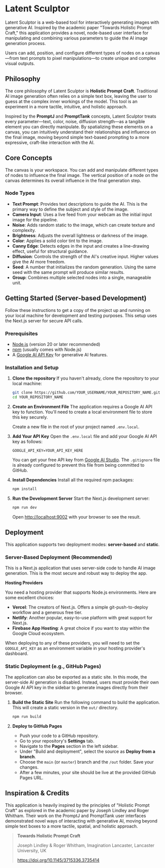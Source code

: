 # Latent Sculptor

Latent Sculptor is a web-based tool for interactively generating images with generative AI. Inspired by the academic paper "Towards Holistic Prompt Craft," this application provides a novel, node-based user interface for manipulating and combining various parameters to guide the AI image generation process.

Users can add, position, and configure different types of nodes on a canvas—from text prompts to pixel manipulations—to create unique and complex visual outputs.

## Philosophy

The core philosophy of Latent Sculptor is **Holistic Prompt Craft**. Traditional AI image generation often relies on a simple text box, leaving the user to guess at the complex inner workings of the model. This tool is an experiment in a more tactile, intuitive, and holistic approach.

Inspired by the **PromptJ** and **PromptTank** concepts, Latent Sculptor treats every parameter—text, color, noise, diffusion strength—as a tangible element you can directly manipulate. By spatializing these elements on a canvas, you can intuitively understand their relationships and influence on the final image, moving beyond simple text-based prompting to a more expressive, craft-like interaction with the AI.

## Core Concepts

The canvas is your workspace. You can add and manipulate different types of nodes to influence the final image. The vertical position of a node on the canvas determines its overall influence in the final generation step.

### Node Types

- **Text Prompt**: Provides text descriptions to guide the AI. This is the primary way to define the subject and style of the image.
- **Camera Input**: Uses a live feed from your webcam as the initial input image for the pipeline.
- **Noise**: Adds random static to the image, which can create texture and complexity.
- **Brightness**: Adjusts the overall lightness or darkness of the image.
- **Color**: Applies a solid color tint to the image.
- **Canny Edge**: Detects edges in the input and creates a line-drawing effect, useful for structural guidance.
- **Diffusion**: Controls the strength of the AI's creative input. Higher values give the AI more freedom.
- **Seed**: A number that initializes the random generation. Using the same seed with the same prompt will produce similar results.
- **Group**: Combines multiple selected nodes into a single, manageable unit.

## Getting Started (Server-based Development)

Follow these instructions to get a copy of the project up and running on your local machine for development and testing purposes. This setup uses the Next.js server for secure API calls.

### Prerequisites

- [Node.js](https://nodejs.org/) (version 20 or later recommended)
- [npm](https://www.npmjs.com/) (usually comes with Node.js)
- A [Google AI API Key](https://aistudio.google.com/app/apikey) for generative AI features.

### Installation and Setup

1.  **Clone the repository**
    If you haven't already, clone the repository to your local machine:
    ```bash
    git clone https://github.com/YOUR_USERNAME/YOUR_REPOSITORY_NAME.git
    cd YOUR_REPOSITORY_NAME
    ```

2.  **Create an Environment File**
    The application requires a Google AI API key to function. You'll need to create a local environment file to store this key securely.

    Create a new file in the root of your project named `.env.local`.

3.  **Add Your API Key**
    Open the `.env.local` file and add your Google AI API key as follows:
    ```env
    GOOGLE_API_KEY=YOUR_API_KEY_HERE
    ```
    You can get your free API key from [Google AI Studio](https://aistudio.google.com/app/apikey). The `.gitignore` file is already configured to prevent this file from being committed to GitHub.

4.  **Install Dependencies**
    Install all the required npm packages:
    ```bash
    npm install
    ```

5.  **Run the Development Server**
    Start the Next.js development server:
    ```bash
    npm run dev
    ```
    Open [http://localhost:9002](http://localhost:9002) with your browser to see the result.

## Deployment

This application supports two deployment modes: **server-based** and **static**.

### Server-Based Deployment (Recommended)

This is a Next.js application that uses server-side code to handle AI image generation. This is the most secure and robust way to deploy the app.

**Hosting Providers**

You need a hosting provider that supports Node.js environments. Here are some excellent choices:

-   **Vercel**: The creators of Next.js. Offers a simple git-push-to-deploy workflow and a generous free tier.
-   **Netlify**: Another popular, easy-to-use platform with great support for Next.js.
-   **Firebase App Hosting**: A great choice if you want to stay within the Google Cloud ecosystem.

When deploying to any of these providers, you will need to set the `GOOGLE_API_KEY` as an environment variable in your hosting provider's dashboard.

### Static Deployment (e.g., GitHub Pages)

The application can also be exported as a static site. In this mode, the server-side AI generation is disabled. Instead, users must provide their own Google AI API key in the sidebar to generate images directly from their browser.

1.  **Build the Static Site**
    Run the following command to build the application. This will create a static version in the `out/` directory.
    ```bash
    npm run build
    ```

2.  **Deploy to GitHub Pages**
    - Push your code to a GitHub repository.
    - Go to your repository's **Settings** tab.
    - Navigate to the **Pages** section in the left sidebar.
    - Under "Build and deployment", select the source as **Deploy from a branch**.
    - Choose the `main` (or `master`) branch and the `/out` folder. Save your changes.
    - After a few minutes, your site should be live at the provided GitHub Pages URL.

## Inspiration & Credits

This application is heavily inspired by the principles of "Holistic Prompt Craft" as explored in the academic paper by Joseph Lindley and Roger Whitham. Their work on the PromptJ and PromptTank user interfaces demonstrated novel ways of interacting with generative AI, moving beyond simple text boxes to a more tactile, spatial, and holistic approach.

> **Towards Holistic Prompt Craft**
>
> Joseph Lindley & Roger Whitham, Imagination Lancaster, Lancaster University, UK
>
> https://doi.org/10.1145/3715336.3735414
